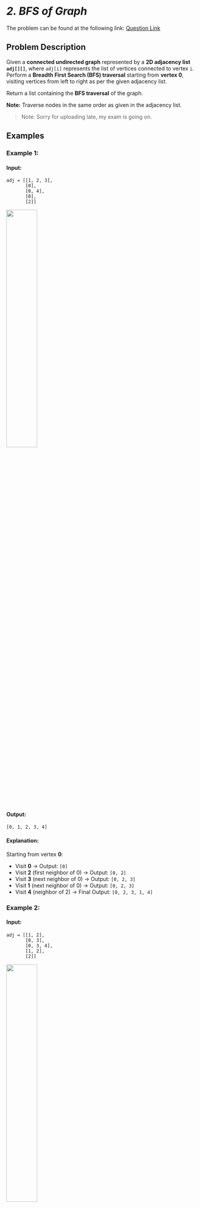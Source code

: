 # _2. BFS of Graph_

The problem can be found at the following link: [Question Link](https://www.geeksforgeeks.org/problems/bfs-traversal-of-graph/1)

## **Problem Description**

Given a **connected undirected graph** represented by a **2D adjacency list `adj[][]`**, where `adj[i]` represents the list of vertices connected to vertex `i`.  
Perform a **Breadth First Search (BFS) traversal** starting from **vertex 0**, visiting vertices from left to right as per the given adjacency list.

Return a list containing the **BFS traversal** of the graph.

**Note:** Traverse nodes in the same order as given in the adjacency list.

> Note: Sorry for uploading late, my exam is going on.

## **Examples**

### **Example 1:**

#### **Input:**

```
adj = [[1, 2, 3],
       [0],
       [0, 4],
       [0],
       [2]]
```

<img src="https://github.com/user-attachments/assets/5ab8ff7f-c58c-4035-9993-4de191cf627b" width="40%">

#### **Output:**

```
[0, 1, 2, 3, 4]
```

#### **Explanation:**

Starting from vertex **0**:

- Visit **0** → Output: `[0]`
- Visit **2** (first neighbor of 0) → Output: `[0, 2]`
- Visit **3** (next neighbor of 0) → Output: `[0, 2, 3]`
- Visit **1** (next neighbor of 0) → Output: `[0, 2, 3]`
- Visit **4** (neighbor of 2) → Final Output: `[0, 2, 3, 1, 4]`

### **Example 2:**

#### **Input:**

```
adj = [[1, 2],
       [0, 3],
       [0, 3, 4],
       [1, 2],
       [2]]
```

<img src="https://github.com/user-attachments/assets/ab16fb62-988e-4cf6-be87-6aacb50fe9c5" width="40%">

#### **Output:**

```
[0, 1, 2, 3, 4]
```

#### **Explanation:**

Starting from vertex **0**:

- Visit **0** → Output: `[0]`
- Visit **1** (first neighbor of 0) → Output: `[0, 1]`
- Visit **2** (next neighbor of 0) → Output: `[0, 1, 2]`
- Visit **3** (first unvisited neighbor of 2) → Output: `[0, 1, 2, 3]`
- Visit **4** (next neighbor of 2) → Final Output: `[0, 1, 2, 3, 4]`

## **Constraints:**

- $1 \leq$ `adj.size()` $\leq 10^4$
- $1 \leq$ `adj[i][j]` $\leq 10^4$

## **My Approach**

### **Iterative BFS (Using Queue)**

### **Algorithm Steps:**

1. Maintain a **visited array** to track visited nodes.
2. Use a **queue** to process nodes in a FIFO manner.
3. Start BFS traversal from node `0` and enqueue it.
4. Process nodes from the queue and visit their unvisited neighbors in order.
5. Store the **BFS traversal sequence** in a list.

## **Time and Auxiliary Space Complexity**

- **Expected Time Complexity:** O(V + E), since each vertex and edge is visited once.
- **Expected Auxiliary Space Complexity:** O(V), as we store the visited array and queue.

## **Code (C++)**

```cpp
class Solution {
  public:
    vector<int> bfs(vector<vector<int>>& adj) {
        int V = adj.size();
        vector<int> res;
        vector<bool> vis(V, false);
        queue<int> q;

        q.push(0);
        vis[0] = true;

        while (!q.empty()) {
            int v = q.front();
            q.pop();
            res.push_back(v);

            for (int u : adj[v]) {
                if (!vis[u]) {
                    vis[u] = true;
                    q.push(u);
                }
            }
        }
        return res;
    }
};
```

<details>
<summary><h2 align="center">⚡ Alternative Approaches</h2></summary>

## 📊 **2️⃣ Recursive BFS Approach**

#### **Algorithm Steps:**

1. Use a helper function for recursion.
2. Process the front element of the queue.
3. Enqueue unvisited neighbors and call the function recursively.

```cpp
class Solution {
public:
    void bfsUtil(queue<int>& q, vector<vector<int>>& adj, vector<int>& res, vector<bool>& vis) {
        if (q.empty()) return;
        int v = q.front();
        q.pop();
        res.push_back(v);
        for (int u : adj[v]) {
            if (!vis[u]) {
                vis[u] = true;
                q.push(u);
            }
        }
        bfsUtil(q, adj, res, vis);
    }

    vector<int> bfs(vector<vector<int>>& adj) {
        vector<int> res;
        vector<bool> vis(adj.size(), false);
        queue<int> q;
        q.push(0);
        vis[0] = true;
        bfsUtil(q, adj, res, vis);
        return res;
    }
};
```

#### 📝 **Complexity Analysis:**

- ✅ **Time Complexity:** O(V + E) - Each vertex and edge are processed once.
- ✅ **Space Complexity:** O(V) - Due to the recursion stack.

#### ✅ **Why This Approach?**

- Uses recursion instead of iteration, which may be preferred in some functional programming paradigms.
- However, recursion depth could lead to **stack overflow for large graphs**.

## 🔄 **3️⃣ BFS for Disconnected Graphs**

#### **Algorithm Steps:**

1. Iterate through all vertices to ensure that all components are covered.
2. If a vertex is not visited, initiate BFS from it.
3. This ensures traversal of all disconnected components.

```cpp
class Solution {
public:
    vector<int> bfs(vector<vector<int>>& adj) {
        int V = adj.size();
        vector<int> res;
        vector<bool> vis(V, false);
        for (int i = 0; i < V; i++) {
            if (!vis[i]) {
                queue<int> q;
                q.push(i);
                vis[i] = true;
                while (!q.empty()) {
                    int v = q.front();
                    q.pop();
                    res.push_back(v);
                    for (int u : adj[v]) {
                        if (!vis[u]) {
                            vis[u] = true;
                            q.push(u);
                        }
                    }
                }
            }
        }
        return res;
    }
};
```

#### 📝 **Complexity Analysis:**

- ✅ **Time Complexity:** O(V + E) - Each vertex and edge are processed once.
- ✅ **Space Complexity:** O(V) - Due to the queue and visited array.

#### ✅ **Why This Approach?**

- **Handles disconnected graphs**, ensuring all components are explored.
- Slightly more complex than basic BFS but necessary for completeness.

## 📊 **4️⃣ BFS Using Deque (Optimized Queue Handling)**

#### **Algorithm Steps:**

1. Instead of `queue<int>`, we use `deque<int>` for optimized front and back operations.
2. The traversal logic remains the same as the standard BFS approach.

```cpp
class Solution {
public:
    vector<int> bfs(vector<vector<int>>& adj) {
        int V = adj.size();
        vector<int> res;
        vector<int> vis(V, 0);
        deque<int> q;

        vis[0] = 1;
        q.push_back(0);

        while (!q.empty()) {
            int v = q.front();
            q.pop_front();
            res.push_back(v);

            for (int u : adj[v]) {
                if (!vis[u]) {
                    vis[u] = 1;
                    q.push_back(u);
                }
            }
        }
        return res;
    }
};
```

#### 📝 **Complexity Analysis:**

- ✅ **Time Complexity:** O(V + E) - Each vertex and edge are processed once.
- ✅ **Space Complexity:** O(V) - Due to the deque and visited array.

#### ✅ **Why This Approach?**

- Using a `deque` can slightly **improve performance** in some cases due to optimized operations compared to `queue<int>`.
- Useful when frequent push/pop operations from both ends are required.

### 🆚 **Comparison of Approaches**

| **Approach**                    | ⏱️ **Time Complexity** | 🗂️ **Space Complexity** | ✅ **Pros**                         | ⚠️ **Cons**                             |
| ------------------------------- | ---------------------- | ----------------------- | ----------------------------------- | --------------------------------------- |
| **Standard BFS (Queue)**        | 🟢 O(V + E)            | 🟡 O(V)                 | Simple and widely used              | Fails for disconnected graphs           |
| **Recursive BFS**               | 🟢 O(V + E)            | 🟡 O(V)                 | Recursive and intuitive             | Risk of stack overflow for large graphs |
| **BFS for Disconnected Graphs** | 🟢 O(V + E)            | 🟡 O(V)                 | Ensures traversal of all components | Slightly more complex than basic BFS    |
| **BFS Using (Deque)**           | 🟢 O(V + E)            | 🟡 O(V)                 | Optimized performance using `deque` | Marginal improvement over normal queue  |

✅ **Best Choice?**

- **Use Standard BFS** if the graph is **connected** and efficiency is the priority.
- **Use BFS for Disconnected Graphs** when handling **multiple components**.
- **Use Recursive BFS** only if recursion depth is not an issue.
- **Use Deque BFS** if frequent front and back operations are needed.

</details>

## **Code (Java)**

```java
class Solution {
    public ArrayList<Integer> bfs(ArrayList<ArrayList<Integer>> adj) {
        ArrayList<Integer> r = new ArrayList<>();
        boolean[] v = new boolean[adj.size()];
        Queue<Integer> q = new LinkedList<>();
        q.add(0);
        v[0] = true;

        while (!q.isEmpty()) {
            int i = q.poll();
            r.add(i);
            for (int j : adj.get(i)) {
                if (!v[j]) {
                    v[j] = true;
                    q.add(j);
                }
            }
        }
        return r;
    }
}
```

## **Code (Python)**

```python
from collections import deque

class Solution:
    def bfs(self, adj):
        r, v = [], [False] * len(adj)
        q = deque([0])
        v[0] = True
        while q:
            i = q.popleft()
            r.append(i)
            for j in adj[i]:
                if not v[j]:
                    v[j] = True
                    q.append(j)
        return r
```

## **Contribution and Support:**

For discussions, questions, or doubts related to this solution, feel free to connect on LinkedIn: [Any Questions](https://www.linkedin.com/in/patel-hetkumar-sandipbhai-8b110525a/). Let’s make this learning journey more collaborative!

⭐ **If you find this helpful, please give this repository a star!** ⭐

---

<div align="center">
  <h3><b>📍Visitor Count</b></h3>
</div>

<p align="center">
  <img src="https://profile-counter.glitch.me/Hunterdii/count.svg" />
</p>
